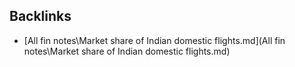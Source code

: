 

## Backlinks
- [All fin notes\Market share of Indian domestic flights.md](All fin notes\Market share of Indian domestic flights.md)
